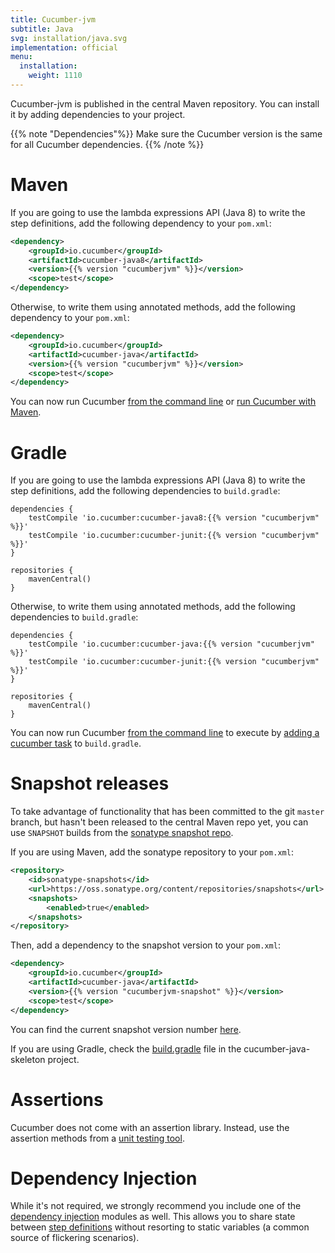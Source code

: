 ```yaml
---
title: Cucumber-jvm
subtitle: Java
svg: installation/java.svg
implementation: official
menu:
  installation:
    weight: 1110
---
```

Cucumber-jvm is published in the central Maven repository.
You can install it by adding dependencies to your project.

{{% note "Dependencies"%}}
Make sure the Cucumber version is the same for all Cucumber dependencies.
{{% /note %}}

# Maven

If you are going to use the lambda expressions API (Java 8) to write the step
definitions, add the following dependency to your  `pom.xml`:

```xml
<dependency>
    <groupId>io.cucumber</groupId>
    <artifactId>cucumber-java8</artifactId>
    <version>{{% version "cucumberjvm" %}}</version>
    <scope>test</scope>
</dependency>
```

Otherwise, to write them using annotated methods, add the following dependency to your  `pom.xml`:

```xml
<dependency>
    <groupId>io.cucumber</groupId>
    <artifactId>cucumber-java</artifactId>
    <version>{{% version "cucumberjvm" %}}</version>
    <scope>test</scope>
</dependency>
```

You can now run Cucumber [from the command line](/cucumber/api/#from-the-command-line) or [run Cucumber with Maven](/tools/java#maven).

# Gradle

If you are going to use the lambda expressions API (Java 8) to write the step
definitions, add the following dependencies to `build.gradle`:

```
dependencies {
    testCompile 'io.cucumber:cucumber-java8:{{% version "cucumberjvm" %}}'
    testCompile 'io.cucumber:cucumber-junit:{{% version "cucumberjvm" %}}'
}

repositories {
    mavenCentral()
}
```

Otherwise, to write them using annotated methods, add the following dependencies to `build.gradle`:

```
dependencies {
    testCompile 'io.cucumber:cucumber-java:{{% version "cucumberjvm" %}}'
    testCompile 'io.cucumber:cucumber-junit:{{% version "cucumberjvm" %}}'
}

repositories {
    mavenCentral()
}
```

You can now run Cucumber [from the command line](/cucumber/api/#from-the-command-line) to execute by [adding a cucumber task](/tools/java#gradle) to `build.gradle`.

# Snapshot releases

To take advantage of functionality that has been committed to the git `master` branch, but hasn't been released to the central Maven repo yet, you can use `SNAPSHOT` builds from the [sonatype snapshot repo](https://oss.sonatype.org/content/repositories/snapshots/io/cucumber/).

If you are using Maven, add the sonatype repository to your `pom.xml`:

```xml
<repository>
    <id>sonatype-snapshots</id>
    <url>https://oss.sonatype.org/content/repositories/snapshots</url>
    <snapshots>
        <enabled>true</enabled>
    </snapshots>
</repository>
```

Then, add a dependency to the snapshot version to your `pom.xml`:

```xml
<dependency>
    <groupId>io.cucumber</groupId>
    <artifactId>cucumber-java</artifactId>
    <version>{{% version "cucumberjvm-snapshot" %}}</version>
    <scope>test</scope>
</dependency>
```

You can find the current snapshot version number [here](https://github.com/cucumber/cucumber-jvm/blob/master/pom.xml).

If you are using Gradle, check the [build.gradle](https://github.com/cucumber/cucumber-java-skeleton/blob/master/build.gradle) file in the cucumber-java-skeleton project.

# Assertions

Cucumber does not come with an assertion library. Instead, use the assertion methods
from a [unit testing tool](/cucumber/checking-assertions/#java).

# Dependency Injection

While it's not required, we strongly recommend you include one of the
[dependency injection](/cucumber/state/#dependency-injection) modules as well. This allows
you to share state between [step definitions](/cucumber/api/#step-definitions)
without resorting to static variables (a common source of flickering scenarios).
